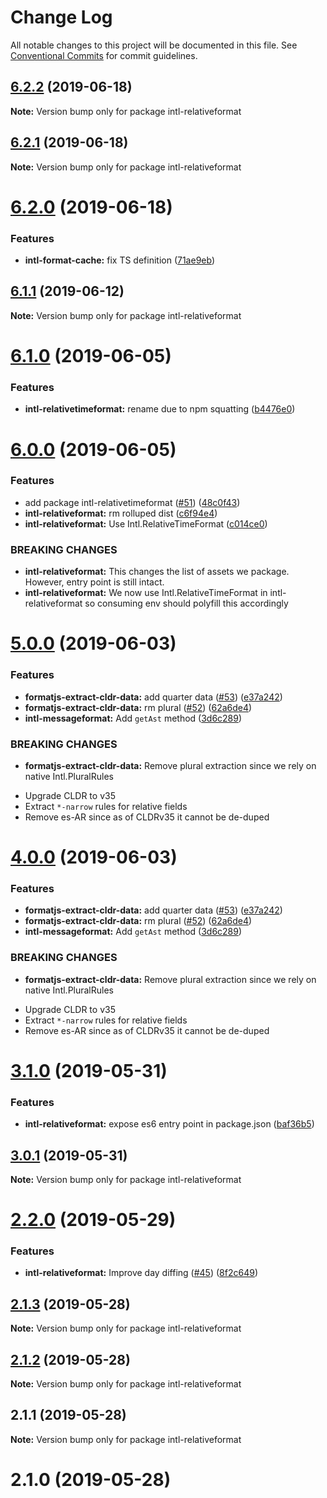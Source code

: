 # Change Log

All notable changes to this project will be documented in this file.
See [Conventional Commits](https://conventionalcommits.org) for commit guidelines.

## [6.2.2](https://github.com/formatjs/formatjs/compare/intl-relativeformat@6.2.1...intl-relativeformat@6.2.2) (2019-06-18)

**Note:** Version bump only for package intl-relativeformat





## [6.2.1](https://github.com/formatjs/formatjs/compare/intl-relativeformat@6.2.0...intl-relativeformat@6.2.1) (2019-06-18)

**Note:** Version bump only for package intl-relativeformat





# [6.2.0](https://github.com/formatjs/formatjs/compare/intl-relativeformat@6.1.1...intl-relativeformat@6.2.0) (2019-06-18)


### Features

* **intl-format-cache:** fix TS definition ([71ae9eb](https://github.com/formatjs/formatjs/commit/71ae9eb))





## [6.1.1](https://github.com/formatjs/formatjs/compare/intl-relativeformat@6.1.0...intl-relativeformat@6.1.1) (2019-06-12)

**Note:** Version bump only for package intl-relativeformat





# [6.1.0](https://github.com/formatjs/formatjs/compare/intl-relativeformat@6.0.0...intl-relativeformat@6.1.0) (2019-06-05)


### Features

* **intl-relativetimeformat:** rename due to npm squatting ([b4476e0](https://github.com/formatjs/formatjs/commit/b4476e0))





# [6.0.0](https://github.com/formatjs/formatjs/compare/intl-relativeformat@5.0.0...intl-relativeformat@6.0.0) (2019-06-05)


### Features

* add package intl-relativetimeformat ([#51](https://github.com/formatjs/formatjs/issues/51)) ([48c0f43](https://github.com/formatjs/formatjs/commit/48c0f43))
* **intl-relativeformat:** rm rolluped dist ([c6f94e4](https://github.com/formatjs/formatjs/commit/c6f94e4))
* **intl-relativeformat:** Use Intl.RelativeTimeFormat ([c014ce0](https://github.com/formatjs/formatjs/commit/c014ce0))


### BREAKING CHANGES

* **intl-relativeformat:** This changes the list of assets we package. However,
entry point is still intact.
* **intl-relativeformat:** We now use Intl.RelativeTimeFormat in
intl-relativeformat so consuming env should polyfill this accordingly





# [5.0.0](https://github.com/formatjs/formatjs/compare/intl-relativeformat@3.1.0...intl-relativeformat@5.0.0) (2019-06-03)


### Features

* **formatjs-extract-cldr-data:** add quarter data ([#53](https://github.com/formatjs/formatjs/issues/53)) ([e37a242](https://github.com/formatjs/formatjs/commit/e37a242))
* **formatjs-extract-cldr-data:** rm plural ([#52](https://github.com/formatjs/formatjs/issues/52)) ([62a6de4](https://github.com/formatjs/formatjs/commit/62a6de4))
* **intl-messageformat:** Add `getAst` method ([3d6c289](https://github.com/formatjs/formatjs/commit/3d6c289))


### BREAKING CHANGES

* **formatjs-extract-cldr-data:** Remove plural extraction since we rely on native
Intl.PluralRules
- Upgrade CLDR to v35
- Extract `*-narrow` rules for relative fields
- Remove es-AR since as of CLDRv35 it cannot be de-duped





# [4.0.0](https://github.com/formatjs/formatjs/compare/intl-relativeformat@3.1.0...intl-relativeformat@4.0.0) (2019-06-03)


### Features

* **formatjs-extract-cldr-data:** add quarter data ([#53](https://github.com/formatjs/formatjs/issues/53)) ([e37a242](https://github.com/formatjs/formatjs/commit/e37a242))
* **formatjs-extract-cldr-data:** rm plural ([#52](https://github.com/formatjs/formatjs/issues/52)) ([62a6de4](https://github.com/formatjs/formatjs/commit/62a6de4))
* **intl-messageformat:** Add `getAst` method ([3d6c289](https://github.com/formatjs/formatjs/commit/3d6c289))


### BREAKING CHANGES

* **formatjs-extract-cldr-data:** Remove plural extraction since we rely on native
Intl.PluralRules
- Upgrade CLDR to v35
- Extract `*-narrow` rules for relative fields
- Remove es-AR since as of CLDRv35 it cannot be de-duped





# [3.1.0](https://github.com/formatjs/formatjs/compare/intl-relativeformat@3.0.1...intl-relativeformat@3.1.0) (2019-05-31)


### Features

* **intl-relativeformat:** expose es6 entry point in package.json ([baf36b5](https://github.com/formatjs/formatjs/commit/baf36b5))





## [3.0.1](https://github.com/formatjs/formatjs/compare/intl-relativeformat@2.2.0...intl-relativeformat@3.0.1) (2019-05-31)

**Note:** Version bump only for package intl-relativeformat





# [2.2.0](https://github.com/yahoo/intl-relativeformat/compare/intl-relativeformat@2.1.3...intl-relativeformat@2.2.0) (2019-05-29)


### Features

* **intl-relativeformat:** Improve day diffing ([#45](https://github.com/yahoo/intl-relativeformat/issues/45)) ([8f2c649](https://github.com/yahoo/intl-relativeformat/commit/8f2c649))





## [2.1.3](https://github.com/yahoo/intl-relativeformat/compare/intl-relativeformat@2.1.1...intl-relativeformat@2.1.3) (2019-05-28)

**Note:** Version bump only for package intl-relativeformat





## [2.1.2](https://github.com/yahoo/intl-relativeformat/compare/intl-relativeformat@2.1.1...intl-relativeformat@2.1.2) (2019-05-28)

**Note:** Version bump only for package intl-relativeformat





## 2.1.1 (2019-05-28)

**Note:** Version bump only for package intl-relativeformat





# 2.1.0 (2019-05-28)
